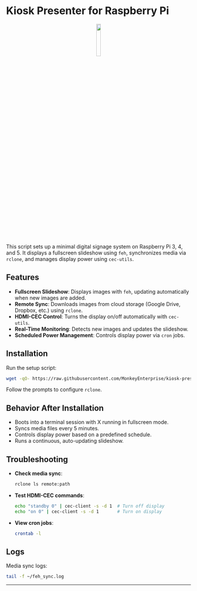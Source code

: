 # Kiosk Presenter for Raspberry Pi

<p align="center"> <img src="https://upload.wikimedia.org/wikipedia/en/thumb/c/cb/Raspberry_Pi_Logo.svg/200px-Raspberry_Pi_Logo.svg.png" width="15%"> </p>

This script sets up a minimal digital signage system on Raspberry Pi 3, 4, and 5. It displays a fullscreen slideshow using `feh`, synchronizes media via `rclone`, and manages display power using `cec-utils`.

## Features

- **Fullscreen Slideshow**: Displays images with `feh`, updating automatically when new images are added.
- **Remote Sync**: Downloads images from cloud storage (Google Drive, Dropbox, etc.) using `rclone`.
- **HDMI-CEC Control**: Turns the display on/off automatically with `cec-utils`.
- **Real-Time Monitoring**: Detects new images and updates the slideshow.
- **Scheduled Power Management**: Controls display power via `cron` jobs.

## Installation

Run the setup script:
```bash
wget -qO- https://raw.githubusercontent.com/MonkeyEnterprise/kiosk-presenter/refs/heads/main/setup.sh | sh
```
Follow the prompts to configure `rclone`.

## Behavior After Installation

- Boots into a terminal session with X running in fullscreen mode.
- Syncs media files every 5 minutes.
- Controls display power based on a predefined schedule.
- Runs a continuous, auto-updating slideshow.

## Troubleshooting

- **Check media sync**:
  ```bash
  rclone ls remote:path
  ```
- **Test HDMI-CEC commands**:
  ```bash
  echo "standby 0" | cec-client -s -d 1  # Turn off display
  echo "on 0" | cec-client -s -d 1       # Turn on display
  ```
- **View cron jobs**:
  ```bash
  crontab -l
  ```

## Logs

Media sync logs:
```bash
tail -f ~/feh_sync.log
```

---